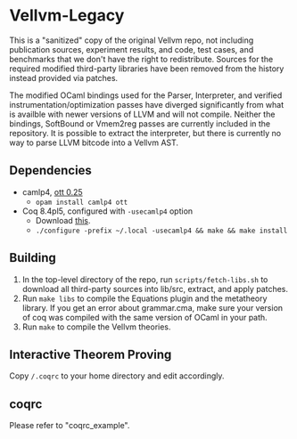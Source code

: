 # Vellvm-Legacy

This is a "sanitized" copy of the original Vellvm repo, not including
publication sources, experiment results, and code, test cases, and benchmarks
that we don't have the right to redistribute. Sources for the required modified
third-party libraries have been removed from the history instead provided via
patches.

The modified OCaml bindings used for the Parser, Interpreter, and
verified instrumentation/optimization passes have diverged significantly from
what is availble with newer versions of LLVM and will not compile. Neither the
bindings, SoftBound or Vmem2reg passes are currently included in the
repository. It is possible to extract the interpreter, but there is currently no
way to parse LLVM bitcode into a Vellvm AST.

## Dependencies

- camlp4, [ott 0.25](http://www.cl.cam.ac.uk/~pes20/ott/)
    + `opam install camlp4 ott`
- Coq 8.4pl5, configured with `-usecamlp4` option
    + Download [this](https://coq.inria.fr/distrib/V8.4pl5/files/coq-8.4pl5.tar.gz).
    + `./configure -prefix ~/.local -usecamlp4 && make && make install`

## Building

1. In the top-level directory of the repo, run `scripts/fetch-libs.sh` to
download all third-party sources into lib/src, extract, and apply patches.
2. Run `make libs` to compile the Equations plugin and the metatheory
library. If you get an error about grammar.cma, make sure your version of coq
was compiled with the same version of OCaml in your path.
3. Run `make` to compile the Vellvm theories.

## Interactive Theorem Proving

Copy `/.coqrc` to your home directory and edit accordingly.

## coqrc

Please refer to "coqrc_example".